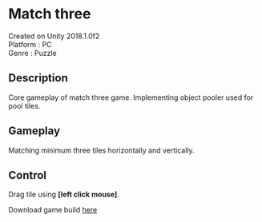 # Match three
Created on Unity 2018.1.0f2 <br>
Platform : PC <br>
Genre : Puzzle

## Description
Core gameplay of match three game. Implementing object pooler used for pool tiles.

## Gameplay
Matching minimum three tiles horizontally and vertically.

## Control
Drag tile using <b>[left click mouse]</b>.



Download game build [here](https://drive.google.com/open?id=1yIuwA5ggmwBXr2l2Ok3hKnAwyS3fc3zU)
